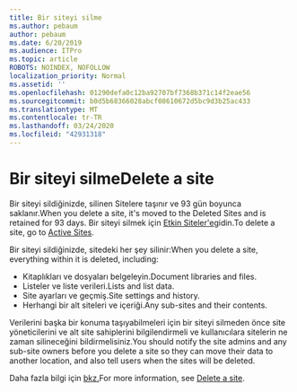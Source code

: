 ```yaml
---
title: Bir siteyi silme
ms.author: pebaum
author: pebaum
ms.date: 6/20/2019
ms.audience: ITPro
ms.topic: article
ROBOTS: NOINDEX, NOFOLLOW
localization_priority: Normal
ms.assetid: ''
ms.openlocfilehash: 01290defa0c12ba92707bf7368b371c14f2eae56
ms.sourcegitcommit: b0d5b68366028abcf08610672d5bc9d3b25ac433
ms.translationtype: MT
ms.contentlocale: tr-TR
ms.lasthandoff: 03/24/2020
ms.locfileid: "42931318"
---
```

# <a name="delete-a-site"></a><span data-ttu-id="116b8-102">Bir siteyi silme</span><span class="sxs-lookup"><span data-stu-id="116b8-102">Delete a site</span></span>

<span data-ttu-id="116b8-103">Bir siteyi sildiğinizde, silinen Sitelere taşınır ve 93 gün boyunca saklanır.</span><span class="sxs-lookup"><span data-stu-id="116b8-103">When you delete a site, it's moved to the Deleted Sites and is retained for 93 days.</span></span> <span data-ttu-id="116b8-104">Bir siteyi silmek için [Etkin Siteler'e](https://admin.microsoft.com/sharepoint?page=sitemanagement&modern=true)gidin.</span><span class="sxs-lookup"><span data-stu-id="116b8-104">To delete a site, go to [Active Sites](https://admin.microsoft.com/sharepoint?page=sitemanagement&modern=true).</span></span> 

<span data-ttu-id="116b8-105">Bir siteyi sildiğinizde, sitedeki her şey silinir:</span><span class="sxs-lookup"><span data-stu-id="116b8-105">When you delete a site, everything within it is deleted, including:</span></span>

- <span data-ttu-id="116b8-106">Kitaplıkları ve dosyaları belgeleyin.</span><span class="sxs-lookup"><span data-stu-id="116b8-106">Document libraries and files.</span></span>
- <span data-ttu-id="116b8-107">Listeler ve liste verileri.</span><span class="sxs-lookup"><span data-stu-id="116b8-107">Lists and list data.</span></span>
- <span data-ttu-id="116b8-108">Site ayarları ve geçmiş.</span><span class="sxs-lookup"><span data-stu-id="116b8-108">Site settings and history.</span></span>
- <span data-ttu-id="116b8-109">Herhangi bir alt siteleri ve içeriği.</span><span class="sxs-lookup"><span data-stu-id="116b8-109">Any sub-sites and their contents.</span></span>

<span data-ttu-id="116b8-110">Verilerini başka bir konuma taşıyabilmeleri için bir siteyi silmeden önce site yöneticilerini ve alt site sahiplerini bilgilendirmeli ve kullanıcılara sitelerin ne zaman silineceğini bildirmelisiniz.</span><span class="sxs-lookup"><span data-stu-id="116b8-110">You should notify the site admins and any sub-site owners before you delete a site so they can move their data to another location, and also tell users when the sites will be deleted.</span></span>

<span data-ttu-id="116b8-111">Daha fazla bilgi için [bkz.](https://docs.microsoft.com/sharepoint/delete-site-collection)</span><span class="sxs-lookup"><span data-stu-id="116b8-111">For more information, see [Delete a site](https://docs.microsoft.com/sharepoint/delete-site-collection).</span></span>
